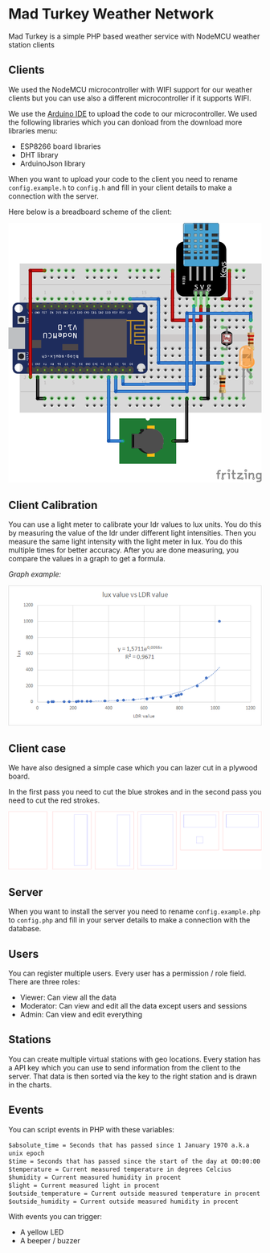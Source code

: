 # Mad Turkey Weather Network
Mad Turkey is a simple PHP based weather service with NodeMCU weather station clients

## Clients
We used the NodeMCU microcontroller with WIFI support for our weather clients but you
can use also a different microcontroller if it supports WIFI.

We use the [Arduino IDE](https://www.arduino.cc/en/Main/Software) to upload the code to our
microcontroller. We used the following libraries which you can donload from the download more
libraries menu:

- ESP8266 board libraries
- DHT library
- ArduinoJson library

When you want to upload your code to the client you need to rename `config.example.h`
to `config.h` and fill in your client details to make a connection with the server.

Here below is a breadboard scheme of the client:

![Client Fritzing scheme](client/scheme.png)

## Client Calibration
You can use a light meter to calibrate your ldr values to lux units. You do this by measuring the value of the ldr under different light intensities. Then you measure the same light intensity with the light meter in lux. You do this multiple times for better accuracy. After you are done measuring, you compare the values in a graph to get a formula.

*Graph example:*

![Lux Graph](client/calibrationGraph.png)

## Client case
We have also designed a simple case which you can lazer cut in a plywood board.

In the first pass you need to cut the blue strokes and in the second pass you need to cut the red strokes.

![The client case](client/case.png)

## Server
When you want to install the server you need to rename `config.example.php`
to `config.php` and fill in your server details to make a connection with the database.

## Users
You can register multiple users. Every user has a permission / role field. There are three roles:

- Viewer: Can view all the data
- Moderator: Can view and edit all the data except users and sessions
- Admin: Can view and edit everything

## Stations
You can create multiple virtual stations with geo locations. Every station has a API key which you
can use to send information from the client to the server. That data is then sorted via the key to
the right station and is drawn in the charts.

## Events
You can script events in PHP with these variables:

```
$absolute_time = Seconds that has passed since 1 January 1970 a.k.a unix epoch
$time = Seconds that has passed since the start of the day at 00:00:00
$temperature = Current measured temperature in degrees Celcius
$humidity = Current measured humidity in procent
$light = Current measured light in procent
$outside_temperature = Current outside measured temperature in procent
$outside_humidity = Current outside measured humidity in procent
```

With events you can trigger:

- A yellow LED
- A beeper / buzzer
